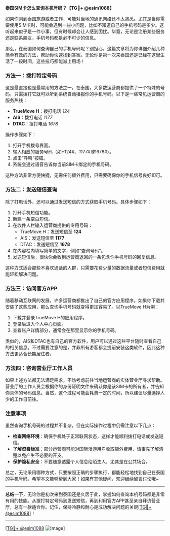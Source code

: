 **泰国SIM卡怎么查询本机号码？【TG💪+ @esim1088】**

如果你刚到泰国旅游或者工作，可能对当地的通讯网络还不太熟悉。尤其是当你需要使用SIM卡时，可能会遇到一些小问题，比如不知道自己的手机号码是多少。这听起来似乎是一件小事，但有时候却会让人感到困扰。毕竟，无论是注册某些服务还是联系朋友，手机号码都是必不可少的信息。

那么，在泰国如何查询自己的手机号码呢？别担心，这篇文章将为你详细介绍几种简单有效的方法，帮助你快速找到答案。无论你是第一次来泰国还是已经在这里生活了一段时间，这些技巧都能派上用场！

### 方法一：拨打特定号码

这是最直接也是最常用的方法之一。在泰国，大多数运营商都提供了一个特殊的号码，只需拨打它就可以听到系统自动播报你的手机号码。以下是一些常见运营商的服务热线：

- **TrueMove H**：拨打电话 *124*
- **AIS**：拨打电话 *1177*
- **DTAC**：拨打电话 *1678*

操作步骤如下：
1. 打开手机拨号界面。
2. 输入相应的服务号码（如*124#、*1177#或*1678#）。
3. 点击“呼叫”按钮。
4. 系统会通过语音告诉你当前SIM卡绑定的手机号码。

这种方法非常方便快捷，无需任何额外费用，只需要确保你的手机信号良好即可。

### 方法二：发送短信查询

除了打电话外，还可以通过发送短信的方式获取手机号码。具体步骤如下：

1. 打开手机短信功能。
2. 新建一条空白短信。
3. 在收件人栏输入运营商提供的专用号码：
   - TrueMove H：发送短信至 **124**
   - AIS：发送短信至 **1177**
   - DTAC：发送短信至 **1678**
4. 在内容栏内填写简单的文字，例如“查询号码”。
5. 发送短信后，很快你会收到运营商返回的一条包含你手机号码的回复信息。

这种方式适合那些不喜欢通话的人群，只需要花费少量的数据流量或者短信费用就能轻松解决问题。

### 方法三：访问官方APP

随着移动互联网的发展，许多运营商都推出了自己的官方应用程序。如果你下载并安装了这些应用，那么查询手机号码就变得更加容易了。以TrueMove H为例：

1. 下载并登录TrueMove H的应用程序。
2. 登录后进入个人中心页面。
3. 查看账户详情部分，通常会在那里显示你的手机号码。

类似的，AIS和DTAC也有自己的官方软件，用户可以通过这些平台随时查看自己的相关信息。不过需要注意的是，并非所有游客都会提前安装这类软件，因此这种方法更适合长期居住者。

### 方法四：咨询营业厅工作人员

如果上述方法都无法满足需求，不妨考虑前往当地运营商的实体营业厅寻求帮助。营业厅的工作人员会根据你的身份证明文件来确认你是该SIM卡的所有者，并告知你具体的号码信息。当然，这个过程可能会耗费一定的时间，所以建议尽量选择人少的工作日前往。

### 注意事项

虽然查询手机号码的过程并不复杂，但在实际操作过程中仍需注意以下几点：

- **检查网络环境**：确保手机处于正常联网状态，这样才能顺利拨打电话或发送短信。
- **了解资费标准**：部分运营商可能对国际漫游用户收取额外费用，请事先了解清楚以免产生不必要的开支。
- **保护隐私安全**：不要随意透露个人信息给陌生人，尤其是在公共场合。

总之，无论采用哪种方式，只要按照正确的步骤执行，都能轻松地找到自己在泰国的手机号码。希望本文能够帮到大家！如果有其他疑问，欢迎继续留言讨论哦~

---

**总结一下**，无论你是初次来到泰国还是久居于此，掌握如何查询本机号码都是非常有用的技能。从拨打特定号码到发送短信，再到利用官方APP甚至亲自拜访营业厅，总有一款适合你。记住，保持冷静和耐心是成功解决问题的关键[[TG💪+ @esim1088](https://t.me/s/esim1088)]！

---

[[TG💪+ @esim1088](https://t.me/s/esim1088) ![Image](https://i.postimg.cc/4NQfJmqS/Snipaste-2025-05-13-00-14-12.png)]